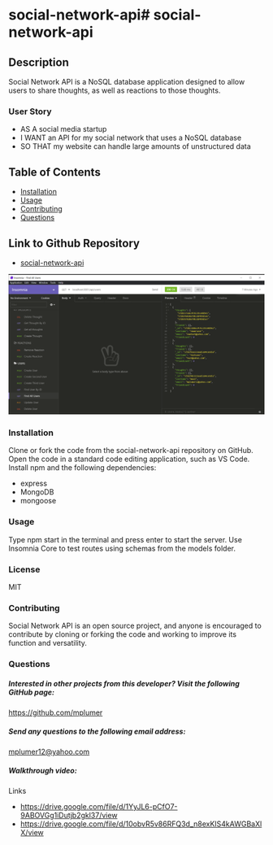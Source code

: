 # social-network-api# social-network-api

## Description 
Social Network API is a NoSQL database application designed to allow users to share thoughts, as well as reactions to those thoughts. 

### User Story
* AS A social media startup
* I WANT an API for my social network that uses a NoSQL database
* SO THAT my website can handle large amounts of unstructured data

## Table of Contents
* [Installation](#installation) 
* [Usage](#usage) 
* [Contributing](#contributing)
* [Questions](#questions)

## Link to Github Repository
* [social-network-api](https://github.com/mplumer/social-network-api)

![Screenshot](public/images/screenshot.png)
 
### Installation
  Clone or fork the code from the social-network-api repository on GitHub. Open the code in a standard code editing application, such as VS Code. Install npm and the following dependencies: 
  * express
  * MongoDB
  * mongoose

### Usage
 Type npm start in the terminal and press enter to start the server. Use Insomnia Core to test routes using schemas from the models folder.

### License
  MIT
### Contributing
Social Network API is an open source project, and anyone is encouraged to contribute by cloning or forking the code and working to improve its function and versatility.

### Questions
    
##### Interested in other projects from this developer? Visit the following GitHub page:
https://github.com/mplumer
    
##### Send any questions to the following email address:
mplumer12@yahoo.com

##### Walkthrough video:
Links
  * https://drive.google.com/file/d/1YyJL6-pCfO7-9ABOVGg1iDutjb2gkl37/view
  * https://drive.google.com/file/d/10obvR5v86RFQ3d_n8exKIS4kAWGBaXlX/view

 